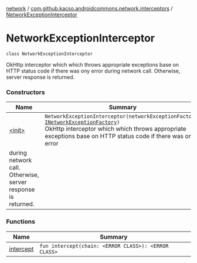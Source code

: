 [network](../../index.md) / [com.github.kacso.androidcommons.network.interceptors](../index.md) / [NetworkExceptionInterceptor](.)

# NetworkExceptionInterceptor

`class NetworkExceptionInterceptor`

OkHttp interceptor which which throws appropriate exceptions base on HTTP status code if there was ony error
during network call. Otherwise, server response is returned.

### Constructors

| Name | Summary |
|---|---|
| [&lt;init&gt;](-init-.md) | `NetworkExceptionInterceptor(networkExceptionFactory: `[`INetworkExceptionFactory`](../../com.github.kacso.androidcommons.network.factories/-i-network-exception-factory/index.md)`)`<br>OkHttp interceptor which which throws appropriate exceptions base on HTTP status code if there was ony error
during network call. Otherwise, server response is returned. |

### Functions

| Name | Summary |
|---|---|
| [intercept](intercept.md) | `fun intercept(chain: <ERROR CLASS>): <ERROR CLASS>` |
